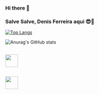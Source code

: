 ### Hi there 👋

### Salve Salve, Denis Ferreira aqui 😎🤏

[![Top Langs](https://github-readme-stats.vercel.app/api/top-langs/?username=DedeDoidao&theme=merko)](https://github.com/anuraghazra/github-readme-stats)
  <picture>
  <source
    srcset="https://github-readme-stats.vercel.app/api?username=DedeDoidao&show_icons=true&theme=dark"
    media="(prefers-color-scheme: dark)"
  />
  <source
    srcset="https://github-readme-stats.vercel.app/api?username=DedeDoidao&show_icons=true"
    media="(prefers-color-scheme: dark), (prefers-color-scheme: no-preference)"
  />
  

</picture>

![Anurag's GitHub stats](https://github-readme-stats.vercel.app/api?username=DedeDoidao&show_icons=true&theme=merko)
 <div style="display: inline_block"><br>
 <img src="https://icons8.com.br/icon/13679/java" height="40" width="40" target="_blank"</a>
</div
 </div>
 
   ##
<div>
<a href="https://instagram.com/arquiresstoco" target="_blank"><img src="https://cdn-icons-png.flaticon.com/512/3955/3955024.png" height="40" width="40" target="_blank"</a>
</div
         
            
